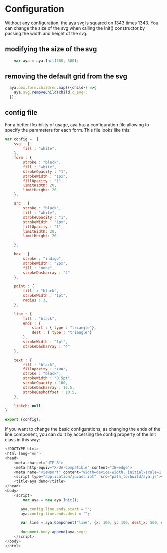 # Configuration

<p>
    Without any configuration, the aya svg is squared on 1343 times 1343.
    You can change the size of the svg when calling the Init() constructor by passing the width and height of the svg.
</p>

## modifying the size of the svg

```js
    var aya = aya.Init(500, 500);
```
##  removing the default grid from the svg

```js
  aya.box.form.children.map(({child}) =>{
    aya.svg.removeChild(child.c_svg);
  });
```

## config file

<p>
    For a better flexibility of usage, aya has a configuration file allowing to specify the parameters for each form.
    This file looks like this:
</p>

```js
var config =  {
    svg : {
        fill : "white",
    },
    form : {
        stroke : "black",
        fill : "white",
        strokeOpacity : "1",
        strokeWidth : "1px",
        fillOpacity : "1",
        limitWidth: 20,
        limitHeight: 20
    },

    arc : {
        stroke : "black",
        fill : "white",
        strokeOpacity : "1",
        strokeWidth : "1px",
        fillOpacity : "1",
        limitWidth: 20,
        limitHeight: 20

    },

    box : {
        stroke : "indigo",
        strokeWidth : "2px",
        fill : "none",
        strokeDasharray : "4"
    },

    point : {
        fill  : "black",
        strokeWidth : "1pt",
        radius : 3,
    },

    line : {
        fill : "black",
        ends : {
            start : { type : "triangle"},
            dest : { type : "triangle"}
        },
        strokeWidth : "1pt",
        strokeDasharray : "4"
    },

    text : {
        fill : "black",
        fillOpacity : "100",
        stroke : "black",
        strokeWidth : "0.5pt",
        strokeOpacity : 100,
        strokeDasharray : 10.5,
        strokeDashoffset : 10.5,
    },

    linkcb: null
}

export {config};
```

<p>
    If you want to change the basic configurations, as changing the ends of the line component, 
you can do it by accessing the config property of the Init class in this way:
</p>

```js
<!DOCTYPE html>
<html lang="en">
<head>
    <meta charset="UTF-8">
    <meta http-equiv="X-UA-Compatible" content="IE=edge">
    <meta name="viewport" content="width=device-width, initial-scale=1.0">
    <script type="application/javascript"  src="path_to/build/aya.js"></script>
    <title>aya demo</title>
</head>
<body>
    <script>
        var aya = new aya.Init();

       aya.config.line.ends.start = "";
       aya.config.line.ends.dest = "";

       var line = aya.Component("line", {x: 100, y: 100, dest_x: 500, dest_y: 200});
      
       document.body.append(aya.svg);
    </script>
</body>
</html>
```


